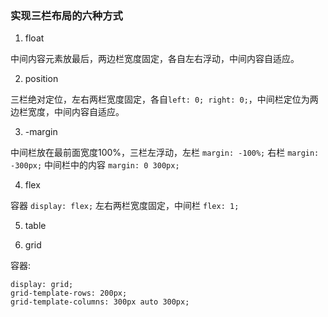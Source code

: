
### 实现三栏布局的六种方式

1. float

中间内容元素放最后，两边栏宽度固定，各自左右浮动，中间内容自适应。

2. position

三栏绝对定位，左右两栏宽度固定，各自`left: 0; right: 0;`，中间栏定位为两边栏宽度，中间内容自适应。

3. -margin

中间栏放在最前面宽度100%，三栏左浮动，左栏 `margin: -100%;` 右栏 `margin: -300px;` 中间栏中的内容 `margin: 0 300px;` 

4. flex

容器 `display: flex;` 左右两栏宽度固定，中间栏 `flex: 1;`

5. table

6. grid

容器:
```
display: grid;
grid-template-rows: 200px;
grid-template-columns: 300px auto 300px;
``` 